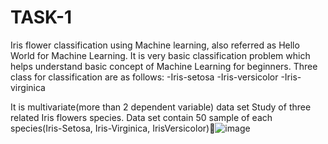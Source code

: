 # TASK-1
Iris flower classification using Machine learning, also referred as Hello World for Machine Learning. It is very basic classification problem which helps understand basic concept of Machine Learning for beginners.
Three class for classification are as follows:
-Iris-setosa
-Iris-versicolor
-Iris-virginica

It is multivariate(more than 2 dependent variable) data set Study of three related Iris flowers species. Data set contain 50 sample of each species(Iris-Setosa, Iris-Virginica, IrisVersicolor)![image](https://github.com/Harshitha-Chalumuri/LGMVIP/assets/124804800/49083c79-323d-4cfd-869c-8e38ae4ddbf1)




